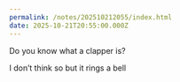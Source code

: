 ```yaml
---
permalink: /notes/202510212055/index.html
date: 2025-10-21T20:55:00.000Z
---
```


Do you know what a clapper is?

I don’t think so but it rings a bell 